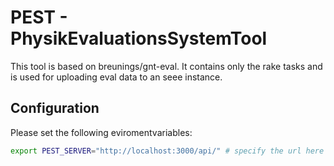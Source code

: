 # PEST - PhysikEvaluationsSystemTool

This tool is based on breunings/gnt-eval. It contains only the rake tasks and
is used for uploading eval data to an seee instance.

## Configuration
Please set the following eviromentvariables:
```sh
export PEST_SERVER="http://localhost:3000/api/" # specify the url here
```
